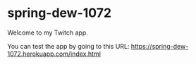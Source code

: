 # spring-dew-1072
Welcome to my Twitch app.

You can test the app by going to this URL: https://spring-dew-1072.herokuapp.com/index.html